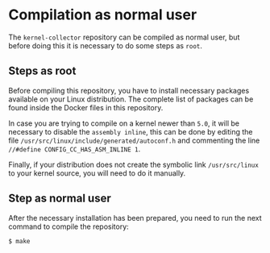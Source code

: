 # Compilation as normal user

The `kernel-collector` repository can be compiled as normal user, but before doing this it is necessary 
to do some steps as `root`.

## Steps as root

Before compiling this repository, you have to install necessary packages available on your
Linux distribution. The complete list of packages can be found inside the Docker files in this repository.

In case you are trying to compile on a kernel newer than `5.0`, it will be necessary to disable the
`assembly inline`, this can be done by editing the file `/usr/src/linux/include/generated/autoconf.h`
and commenting the line `//#define CONFIG_CC_HAS_ASM_INLINE 1`.

Finally, if your distribution does not create the symbolic link `/usr/src/linux` to your kernel source,
you will need to do it manually.

## Step as normal user

After the necessary installation has been prepared, you need to run the next command to compile the repository:

```bash
$ make
```
